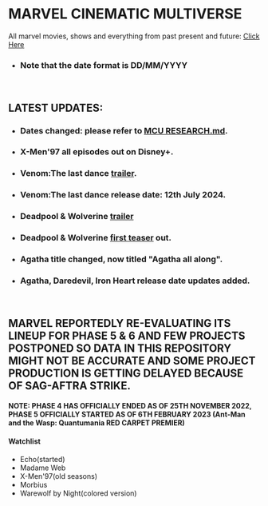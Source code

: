 # MARVEL CINEMATIC MULTIVERSE

All marvel movies, shows and everything from past present and future: [Click Here](https://github.com/gunjan1909/marvel/blob/main/MCU%20RESEARCH.md)

- ### Note that the date format is DD/MM/YYYY

<br/>

## LATEST UPDATES:

- ### Dates changed: please refer to [MCU RESEARCH.md](./MCU%20RESEARCH.md).
- ### X-Men'97 all episodes out on Disney+.
- ### Venom:The last dance [trailer](https://youtu.be/__2bjWbetsA?feature=shared).
- ### Venom:The last dance release date: 12th July 2024.
- ### Deadpool & Wolverine [trailer](https://youtu.be/cen0rBKLuYE?feature=shared)
- ### Deadpool & Wolverine [first teaser](https://youtu.be/uJMCNJP2ipI?feature=shared) out.
- ### Agatha title changed, now titled "Agatha all along".
- ### Agatha, Daredevil, Iron Heart release date updates added.

<br/>

## MARVEL REPORTEDLY RE-EVALUATING ITS LINEUP FOR PHASE 5 & 6 AND FEW PROJECTS POSTPONED SO DATA IN THIS REPOSITORY MIGHT NOT BE ACCURATE AND SOME PROJECT PRODUCTION IS GETTING DELAYED BECAUSE OF SAG-AFTRA STRIKE.

#### NOTE: PHASE 4 HAS OFFICIALLY ENDED AS OF 25TH NOVEMBER 2022, PHASE 5 OFFICIALLY STARTED AS OF 6TH FEBRUARY 2023 (Ant-Man and the Wasp: Quantumania RED CARPET PREMIER)

#### Watchlist

- Echo(started)
- Madame Web
- X-Men'97(old seasons)
- Morbius
- Warewolf by Night(colored version)
